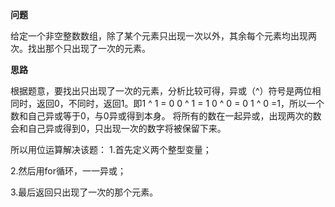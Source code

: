 **问题**

给定一个非空整数数组，除了某个元素只出现一次以外，其余每个元素均出现两次。找出那个只出现了一次的元素。

**思路**

根据题意，要找出只出现了一次的元素，分析比较可得，异或（^）符号是两位相同时，返回0，不同时，返回1。即1 ^ 1 = 0 0 ^ 1 = 1 0 ^ 0 = 0 1 ^ 0 =1，所以一个数和自己异或等于0，与0异或得到本身。
将所有的数在一起异或，出现两次的数会和自己异或得到0，只出现一次的数字将被保留下来。

所以用位运算解决该题：
1.首先定义两个整型变量；
 
 2.然后用for循环，一一异或；

3.最后返回只出现了一次的那个元素。







